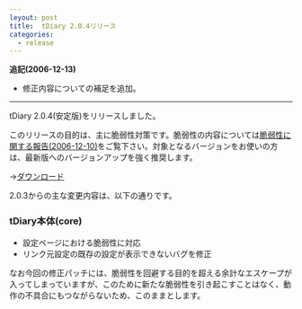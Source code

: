 ```yaml
---
leyout: post
title:  tDiary 2.0.4リリース
categories:
  - release
---
```

**追記(2006-12-13)**
* 修正内容についての補足を追加。

----

tDiary 2.0.4(安定版)をリリースしました。

このリリースの目的は、主に脆弱性対策です。脆弱性の内容については[脆弱性に関する報告(2006-12-10)](20061210.html)をご覧下さい。対象となるバージョンをお使いの方は、最新版へのバージョンアップを強く推奨します。

→[ダウンロード](http://www.tdiary.org/20021112.html)

2.0.3からの主な変更内容は、以下の通りです。

### tDiary本体(core)
* 設定ページにおける脆弱性に対応
* リンク元設定の既存の設定が表示できないバグを修正

なお今回の修正パッチには、脆弱性を回避する目的を超える余計なエスケープが入ってしまっていますが、このために新たな脆弱性を引き起こすことはなく、動作の不具合にもつながらないため、このままとします。

